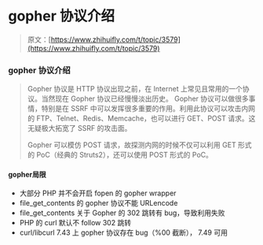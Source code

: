 # gopher 协议介绍

> 原文：[https://www.zhihuifly.com/t/topic/3579](https://www.zhihuifly.com/t/topic/3579)

### gopher 协议介绍

> Gopher 协议是 HTTP 协议出现之前，在 Internet 上常见且常用的一个协议。当然现在 Gopher 协议已经慢慢淡出历史。
> Gopher 协议可以做很多事情，特别是在 SSRF 中可以发挥很多重要的作用。利用此协议可以攻击内网的 FTP、Telnet、Redis、Memcache，也可以进行 GET、POST 请求。这无疑极大拓宽了 SSRF 的攻击面。
> 
> Gopher 可以模仿 POST 请求，故探测内网的时候不仅可以利用 GET 形式的 PoC（经典的 Struts2），还可以使用 POST 形式的 PoC。

#### gopher局限

*   大部分 PHP 并不会开启 fopen 的 gopher wrapper
*   file_get_contents 的 gopher 协议不能 URLencode
*   file_get_contents 关于 Gopher 的 302 跳转有 bug，导致利用失败
*   PHP 的 curl 默认不 follow 302 跳转
*   curl/libcurl 7.43 上 gopher 协议存在 bug（%00 截断）， 7.49 可用